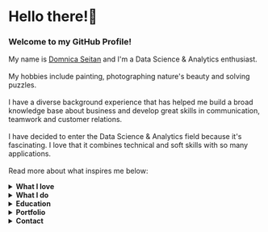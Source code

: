 <!DOCTYPE html>
<html>
<body>
<h1>Hello there!👋</h1>
<h3>Welcome to my GitHub Profile!</h3>
<p>My name is <a href="https://www.linkedin.com/in/domnica-seitan/">Domnica Seitan</a> and I'm a Data Science & Analytics enthusiast. <br><br>
My hobbies include painting, photographing nature's beauty and solving puzzles.<br><br>
I have a diverse background experience that has helped me build a broad knowledge base about business and develop great skills in communication, teamwork and customer relations.<br><br>
I have decided to enter the Data Science & Analytics field because it's fascinating. I love that it combines technical and soft skills with so many applications. 
<br><br>
Read more about what inspires me below:
</p>
<details>
<summary><strong>What I love</strong></summary>
<p>
  <ul>
  <li>I love understanding the methodology behind the marketing campaigns, personalized ads and many more. </li> 
  <li>I love analyzing everything around me and with the right tools I can now dive deeper into this curiosity of mine and find helpful insights that can help others.</li>
  <li>I love to create and the data visualizations are great way to show your insights, because I get to combine them with narrative to inspire and drive positive change.</li>
  <li>I love sharing and talking with others and from years of experience with customers I've developed great communication skills that I apply now into data storytelling.</li>
  </ul>
  </p>
</details>

<details>
<summary><strong>What I do</strong></summary>
  <p><ul><li>A great passion of mine is to connect with people and for this reason I joined the <a href="https://www.womenindata.org/">Women in Data</a> community to meet other females in STEM. I'm actively supporting the London Chapter as the Co-Lead to build the community further, networking and supporting women in the tech industry to increase diversity in data careers and close the gender gap.</li>
     <br>
  <li> Besides volunteering, I spend my time working on analysis projects, building dashboards and driving insights from data. 
  </ul></p>
</details>

<details>
<summary><strong>Education</strong></summary>
  <p>I'm currently on a self-taught journey for Data Science & Analytics. While I am committted to a life of learning, we could say this is one chapter of the book and I'd like to share with you my achievements and tell you about I have done so far.<br>
  <ul>
  <li> Leading with Vision - Bonnie Hagemann (July 2021)</li>
  <li> Agile Foundations - Doug Rose (June 2021) </li>
  <li>Critical Thinking & Solving Business Problems - Mike Figliuolo (June 2021) </li> 
  <li>Applied Data Science - IBM (Apr 2021)</li>
  <li>Fundamentals of Visualization with Tableau - University of California, Davis, USA (Mar 2021)</li>
  <li>IBM Data Science Professional Certificate – IBM (Mar 2021) Part of this specialization I have completed the following courses:</li>
  <ul><li>What is Data Science</li>
  <li>Tools for Data Science</li>
  <li>Data Science Methodology</li>
  <li>Databases and SQL for Data Science with Python</li>
  <li>Python for Data Science, AI and Development</li>
  <li>Python project for Data Science</li>
  <li>Data Analysis with Python</li>
  <li>Machine Learning with Python</li>
  <li>Applied Data Science Capstone Project</li></ul>
  <li>Distributed Computing with Spark SQL - University of California, Davis, USA (Feb 2021)</li>
  <li>Data Wrangling, Analysis and A/B Testing with SQL - University of California, Davis, USA (Jan 2021)</li>
  <li>SQL for Data Science - University of California, Davis, USA (Jan 2021) </li>
  </ul>
  <br>
  Besides online learning, my education background is in Business Administration, I have a bachelor degreee from the Academy of Economic Studies, University of Business Administration in Bucharest, Romania where I have pursuid in addition a Teaching and Tutoring Specialization with the Teaching Personnel Developing Department.
  <br>
  <br>
  Another great method of learning that I constantly pursue is reading. Inspired by <a href="https://www.linkedin.com/pulse/year-i-read-over-17000-pages-what-learned-how-you-too-christina/">Christina Stathopoulos</a> I'm reading at least a book per week about data science, business, economics or personal development.<br>
  In addition, I'm part of the Data Haus Book Club hosted by Women in Data.
  </p>
</details>

<details>
<summary><strong>Portfolio</summary></strong>
<p><i>Under construction</i>
<br><ul>
  <li>Check out my <a href="https://public.tableau.com/profile/domnica.seitan#!/?activeTab=0">Tableau Public Profile</a></li>
      <ul><li>I recently discovered the <a href="https://www.makeovermonday.co.uk/">#MakeoverMonday</a> challenge and I'm planning to explore previously posted datasets and create visualizations.</li>
      <li>In addition, I publish the assignments from the Data Visualization with Tableau Specialization</li>
      </ul>
  <li>Check out my projects</li>
  <ul>
    <li> Part of the IBM Data Science Specialization: 
      <ul> <li> <a href="https://github.com/DomnicaDS/Stock-analysis-assignment">Historical analysis of stock and revenue data</a></li>
        <li><a href="https://github.com/DomnicaDS/House-sale-price-assignment">House sale price prediction</a></li>
        <li><a href="https://github.com/DomnicaDS/Loans-prediction-assignment">Loan status prediction<a></li>
        <li><a href="https://github.com/DomnicaDS/IBM-Capstone-Project">Applied Data Science Capstone Project </a></li>
      </ul>
     <li><a href="https://github.com/DomnicaDS/SQL-assignment">Distributed Computing with Spark SQL</a></li>
      </ul>
  </ul>
</p>
</details>

<details>
<summary><strong>Contact</strong></summary>
<p>You can reach me on <a href="https://www.linkedin.com/in/domnica-seitan/">LinkedIn</a>, <a href="https://twitter.com/dmgseitan">Twitter</a> or send me an email at domnica.grigoriu@icloud.com or domnica.seitan@gmail.com
</p>
</details>
</body>
</html>
